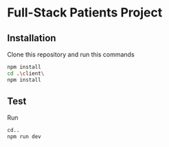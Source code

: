 # Full-Stack Patients Project

## Installation

Clone this repository and run this commands

```bash
npm install
cd .\client\
npm install
```


## Test

Run
```bash
cd..
npm run dev
```

